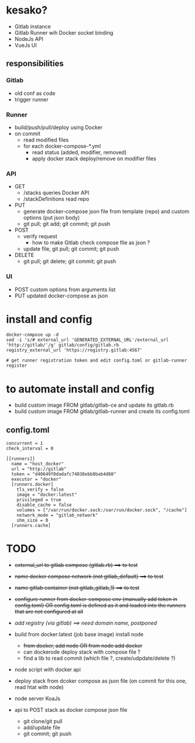 # kesako?

* Gitlab instance
* Gitlab Runner wih Docker socket binding 
* NodeJs API
* VueJs UI


## responsibilities

### Gitlab
* old conf as code
* trigger runner 

### Runner
* build/push/pull/deploy using Docker
* on commit
  * read modified files
  * for each docker-compose-*.yml
    * read status (added, modifier, removed)
    * apply docker stack deploy/remove on modifier files

### API
* GET 
  * /stacks queries Docker API
  * /stackDefinitions read repo
* PUT 
  * generate docker-compose json file from template (repo) and custom options (put json body)
  * git pull; git add; git commit; git push
* POST 
  * verify request
    * how to make Gitlab check compose file as json ?
  * update file, git pull; git commit; git push
* DELETE
  * git pull; git delete; git commit; git push


### UI
* POST custom options from arguments list
* PUT updated docker-compose as json


# install and config

```
docker-compose up -d
sed -i 's/# external_url 'GENERATED_EXTERNAL_URL'/external_url 'http://gitlab/'/g' gitlab/config/gitlab.rb
registry_external_url 'https://registry.gitlab:4567'

# get runner registration token and edit config.toml or gitlab-runner register
```

# to automate install and config

* build custom image FROM gitlab/gitlab-ce and update its gitlab.rb  
* build custom image FROM gitlab/gitlab-runner and create its config.toml  


## config.toml
```
concurrent = 1
check_interval = 0

[[runners]]
  name = "host_docker"
  url = "http://gitlab"
  token = "d40649f8dadafc74038ebb8bab4d60"
  executor = "docker"
  [runners.docker]
    tls_verify = false
    image = "docker:latest"
    privileged = true
    disable_cache = false
    volumes = ["/var/run/docker.sock:/var/run/docker.sock", "/cache"]
    network_mode = "gitlab_network"
    shm_size = 0
  [runners.cache]
```


# TODO

* ~~external_url to gitlab compose (gitlab.rb) ==> to test~~
* ~~name docker compose network (not gitlab_default) ==> to test~~
* ~~name gitlab container (not gitlab_gitlab_1)		==> to test~~
* ~~configure runner from docker-compose env (manually add token in config.toml) OR config.toml is defined as it and loaded into the runners that are not configured at all~~

* _add registry (via gitlab) ==> need domain name, postponed_
* build from docker:latest (job base image) install node
  * ~~from docker, add node OR from node add docker~~
  * can dockerode deploy stack with compose file ?
  * find a lib to read commit (which file ?, create/udpdate/delete ?)
* node script with docker api
* deploy stack from dcoker compose as json file (on commit for this one, read htat with node)

* node server KoaJs 
* api to POST stack as docker compose json file
  * git clone/git pull
  * add/update file
  * git commit; git push




